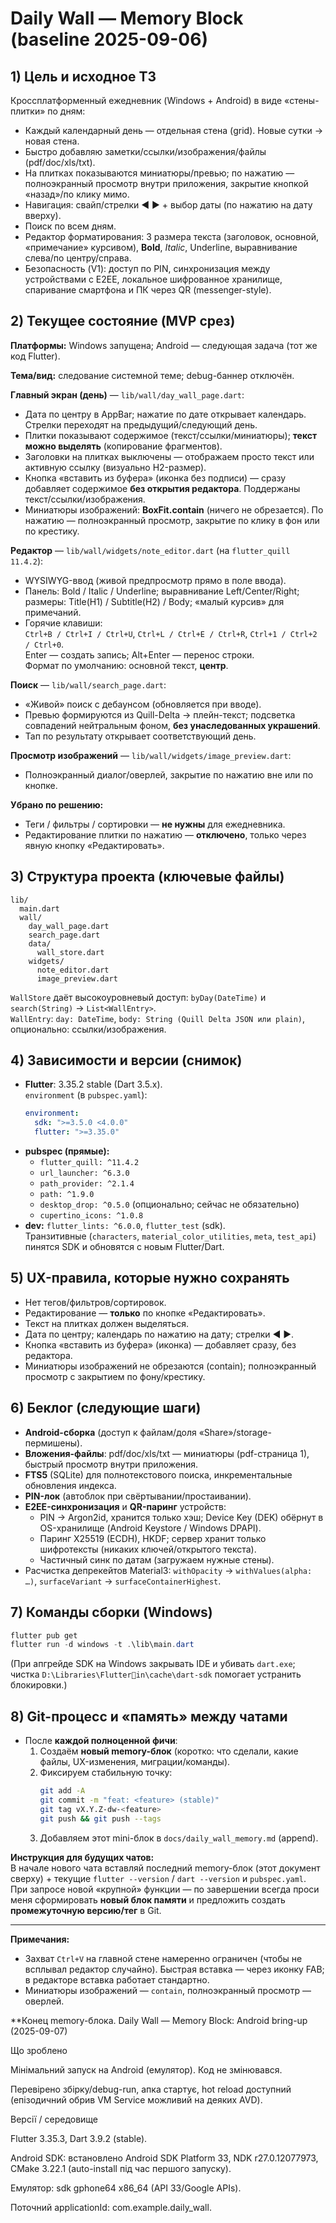 # Daily Wall — Memory Block (baseline 2025-09-06)

## 1) Цель и исходное ТЗ
Кроссплатформенный ежедневник (Windows + Android) в виде «стены-плитки» по дням:
- Каждый календарный день — отдельная стена (grid). Новые сутки → новая стена.
- Быстро добавляю заметки/ссылки/изображения/файлы (pdf/doc/xls/txt).
- На плитках показываются миниатюры/превью; по нажатию — полноэкранный просмотр внутри приложения, закрытие кнопкой «назад»/по клику мимо.
- Навигация: свайп/стрелки ◀ ▶ + выбор даты (по нажатию на дату вверху).
- Поиск по всем дням.
- Редактор форматирования: 3 размера текста (заголовок, основной, «примечание» курсивом), **Bold**, *Italic*, Underline, выравнивание слева/по центру/справа.
- Безопасность (V1): доступ по PIN, синхронизация между устройствами с E2EE, локальное шифрованное хранилище, спаривание смартфона и ПК через QR (messenger-style).

## 2) Текущее состояние (MVP срез)
**Платформы:** Windows запущена; Android — следующая задача (тот же код Flutter).

**Тема/вид:** следование системной теме; debug-баннер отключён.

**Главный экран (день)** — `lib/wall/day_wall_page.dart`:
- Дата по центру в AppBar; нажатие по дате открывает календарь. Стрелки переходят на предыдущий/следующий день.
- Плитки показывают содержимое (текст/ссылки/миниатюры); **текст можно выделять** (копирование фрагментов).
- Заголовки на плитках выключены — отображаем просто текст или активную ссылку (визуально H2-размер).
- Кнопка «вставить из буфера» (иконка без подписи) — сразу добавляет содержимое **без открытия редактора**. Поддержаны текст/ссылки/изображения.
- Миниатюры изображений: **BoxFit.contain** (ничего не обрезается). По нажатию — полноэкранный просмотр, закрытие по клику в фон или по крестику.

**Редактор** — `lib/wall/widgets/note_editor.dart` (на `flutter_quill 11.4.2`):
- WYSIWYG-ввод (живой предпросмотр прямо в поле ввода).
- Панель: Bold / Italic / Underline; выравнивание Left/Center/Right; размеры: Title(H1) / Subtitle(H2) / Body; «малый курсив» для примечаний.
- Горячие клавиши:  
  `Ctrl+B / Ctrl+I / Ctrl+U`, `Ctrl+L / Ctrl+E / Ctrl+R`, `Ctrl+1 / Ctrl+2 / Ctrl+0`.  
  Enter — создать запись; Alt+Enter — перенос строки.  
  Формат по умолчанию: основной текст, **центр**.

**Поиск** — `lib/wall/search_page.dart`:
- «Живой» поиск с дебаунсом (обновляется при вводе).
- Превью формируются из Quill-Delta → плейн-текст; подсветка совпадений нейтральным фоном, **без унаследованных украшений**.
- Тап по результату открывает соответствующий день.

**Просмотр изображений** — `lib/wall/widgets/image_preview.dart`:
- Полноэкранный диалог/оверлей, закрытие по нажатию вне или по кнопке.

**Убрано по решению:**
- Теги / фильтры / сортировки — **не нужны** для ежедневника.
- Редактирование плитки по нажатию — **отключено**, только через явную кнопку «Редактировать».

## 3) Структура проекта (ключевые файлы)
```
lib/
  main.dart
  wall/
    day_wall_page.dart
    search_page.dart
    data/
      wall_store.dart
    widgets/
      note_editor.dart
      image_preview.dart
```
`WallStore` даёт высокоуровневый доступ: `byDay(DateTime)` и `search(String)` → `List<WallEntry>`.  
`WallEntry`: `day: DateTime`, `body: String (Quill Delta JSON или plain)`, опционально: ссылки/изображения.

## 4) Зависимости и версии (снимок)
- **Flutter**: 3.35.2 stable (Dart 3.5.x).  
  `environment` (в `pubspec.yaml`):
  ```yaml
  environment:
    sdk: ">=3.5.0 <4.0.0"
    flutter: ">=3.35.0"
  ```
- **pubspec (прямые):**
  - `flutter_quill: ^11.4.2`
  - `url_launcher: ^6.3.0`
  - `path_provider: ^2.1.4`
  - `path: ^1.9.0`
  - `desktop_drop: ^0.5.0` (опционально; сейчас не обязательно)
  - `cupertino_icons: ^1.0.8`
- **dev:** `flutter_lints: ^6.0.0`, `flutter_test` (sdk).  
Транзитивные (`characters`, `material_color_utilities`, `meta`, `test_api`) пинятся SDK и обновятся с новым Flutter/Dart.

## 5) UX-правила, которые нужно сохранять
- Нет тегов/фильтров/сортировок.  
- Редактирование — **только** по кнопке «Редактировать».  
- Текст на плитках должен выделяться.  
- Дата по центру; календарь по нажатию на дату; стрелки ◀ ▶.  
- Кнопка «вставить из буфера» (иконка) — добавляет сразу, без редактора.  
- Миниатюры изображений не обрезаются (contain); полноэкранный просмотр с закрытием по фону/крестику.

## 6) Беклог (следующие шаги)
- **Android-сборка** (доступ к файлам/доля «Share»/storage-пермишены).
- **Вложения-файлы**: pdf/doc/xls/txt — миниатюры (pdf-страница 1), быстрый просмотр внутри приложения.
- **FTS5** (SQLite) для полнотекстового поиска, инкрементальные обновления индекса.
- **PIN-лок** (автоблок при свёртывании/простаивании).
- **E2EE-синхронизация** и **QR-паринг** устройств:
  - PIN → Argon2id, хранится только хэш; Device Key (DEK) обёрнут в OS-хранилище (Android Keystore / Windows DPAPI).
  - Паринг X25519 (ECDH), HKDF; сервер хранит только шифротексты (никаких ключей/открытого текста).
  - Частичный синк по датам (загружаем нужные стены).
- Расчистка депрекейтов Material3: `withOpacity` → `withValues(alpha: …)`, `surfaceVariant` → `surfaceContainerHighest`.

## 7) Команды сборки (Windows)
```powershell
flutter pub get
flutter run -d windows -t .\lib\main.dart
```
(При апгрейде SDK на Windows закрывать IDE и убивать `dart.exe`; чистка `D:\Libraries\Flutterin\cache\dart-sdk` помогает устранить блокировки.)

## 8) Git-процесс и «память» между чатами
- После **каждой полноценной фичи**:
  1) Создаём **новый memory-блок** (коротко: что сделали, какие файлы, UX-изменения, миграции/команды).
  2) Фиксируем стабильную точку:
     ```bash
     git add -A
     git commit -m "feat: <feature> (stable)"
     git tag vX.Y.Z-dw-<feature>
     git push && git push --tags
     ```
  3) Добавляем этот mini-блок в `docs/daily_wall_memory.md` (append).

**Инструкция для будущих чатов:**  
В начале нового чата вставляй последний memory-блок (этот документ сверху) + текущие `flutter --version` / `dart --version` и `pubspec.yaml`. При запросе новой «крупной» функции — по завершении всегда проси меня сформировать **новый блок памяти** и предложить создать **промежуточную версию/тег** в Git.

---

**Примечания:**
- Захват `Ctrl+V` на главной стене намеренно ограничен (чтобы не всплывал редактор случайно). Быстрая вставка — через иконку FAB; в редакторе вставка работает стандартно.
- Миниатюры изображений — `contain`, полноэкранный просмотр — оверлей.

**Конец memory-блока.
Daily Wall — Memory Block: Android bring-up (2025-09-07)

Що зроблено

Мінімальний запуск на Android (емулятор). Код не змінювався.

Перевірено збірку/debug-run, апка стартує, hot reload доступний (епізодичний обрив VM Service можливий на деяких AVD).

Версії / середовище

Flutter 3.35.3, Dart 3.9.2 (stable).

Android SDK: встановлено Android SDK Platform 33, NDK r27.0.12077973, CMake 3.22.1 (auto-install під час першого запуску).

Емулятор: sdk gphone64 x86_64 (API 33/Google APIs).

Поточний applicationId: com.example.daily_wall.
